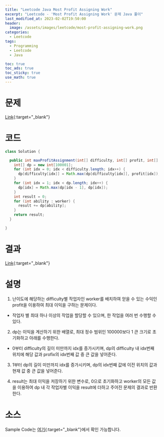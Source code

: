 ```yaml
---
title: "Leetcode Java Most Profit Assigning Work"
excerpt: "Leetcode - 'Most Profit Assigning Work' 문제 Java 풀이"
last_modified_at: 2023-02-02T19:50:00
header:
  image: /assets/images/leetcode/most-profit-assigning-work.png
categories:
  - Leetcode
tags:
  - Programming
  - Leetcode
  - Java

toc: true
toc_ads: true
toc_sticky: true
use_math: true
---
```

# 문제
[Link](https://leetcode.com/problems/most-profit-assigning-work){:target="_blank"}

# 코드
```java
class Solution {

  public int maxProfitAssignment(int[] difficulty, int[] profit, int[] worker) {
    int[] dp = new int[100001];
    for (int idx = 0; idx < difficulty.length; idx++) {
      dp[difficulty[idx]] = Math.max(dp[difficulty[idx]], profit[idx]);
    }
    for (int idx = 1; idx < dp.length; idx++) {
      dp[idx] = Math.max(dp[idx - 1], dp[idx]);
    }
    int result = 0;
    for (int ability : worker) {
      result += dp[ability];
    }
    return result;
  }

}
```

# 결과
[Link](https://leetcode.com/problems/most-profit-assigning-work/submissions/889993698/){:target="_blank"}

# 설명
1. 난이도에 해당하는 difficulty별 작업자인 worker를 배치하여 얻을 수 있는 수익인 profit을 이용하여 최대 이익을 구하는 문제이다.
- 작업자 별 최대 하나 이상의 작업을 할당할 수 있으며, 한 작업을 여러 번 수행할 수 있다.

2. dp는 이익을 계산하기 위한 배열로, 최대 정수 범위인 100000보다 1 큰 크기로 초기화하고 아래를 수행한다.
- 0부터 difficulty의 길이 미만까지 idx를 증가시키며, dp의 difficulty 내 idx번째 위치에 해당 값과 profix의 idx번째 값 중 큰 값을 넣어준다.

3. 1부터 dp의 길이 미만까지 idx를 증가시키며, dp의 idx번째 값에 이전 위치의 값과 현재 값 중 큰 값을 넣어준다.

4. result는 최대 이익을 저장하기 위한 변수로, 0으로 초기화하고 worker의 모든 값을 이용하여 dp 내 각 작업자별 이익을 result에 더하고 주어진 문제의 결과로 반환한다.

# 소스
Sample Code는 [여기](https://github.com/GracefulSoul/leetcode/blob/master/src/main/java/gracefulsoul/problems/MostProfitAssigningWork.java){:target="_blank"}에서 확인 가능합니다.